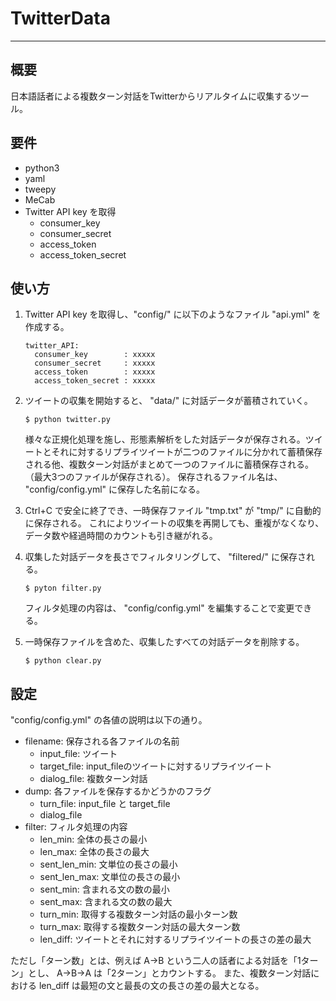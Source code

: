 # TwitterData
***
## 概要
日本語話者による複数ターン対話をTwitterからリアルタイムに収集するツール。

## 要件
- python3
- yaml
- tweepy
- MeCab
- Twitter API key を取得
    - consumer_key
    - consumer_secret
    - access_token
    - access_token_secret

## 使い方
1. Twitter API key を取得し、"config/" に以下のようなファイル "api.yml" を作成する。
    ```
    twitter_API:
      consumer_key        : xxxxx
      consumer_secret     : xxxxx
      access_token        : xxxxx
      access_token_secret : xxxxx
    ```

2. ツイートの収集を開始すると、 "data/" に対話データが蓄積されていく。
    ```
    $ python twitter.py
    ```
    様々な正規化処理を施し、形態素解析をした対話データが保存される。ツイートとそれに対するリプライツイートが二つのファイルに分かれて蓄積保存される他、複数ターン対話がまとめて一つのファイルに蓄積保存される。（最大3つのファイルが保存される）。
    保存されるファイル名は、 "config/config.yml" に保存した名前になる。

3. Ctrl+C で安全に終了でき、一時保存ファイル "tmp.txt" が "tmp/" に自動的に保存される。
これによりツイートの収集を再開しても、重複がなくなり、データ数や経過時間のカウントも引き継がれる。

4. 収集した対話データを長さでフィルタリングして、 "filtered/" に保存される。
    ```
    $ pyton filter.py
    ```
    フィルタ処理の内容は、 "config/config.yml" を編集することで変更できる。

5. 一時保存ファイルを含めた、収集したすべての対話データを削除する。
    ```
    $ python clear.py
    ```

## 設定
"config/config.yml" の各値の説明は以下の通り。

- filename: 保存される各ファイルの名前
    - input_file: ツイート
    - target_file: input_fileのツイートに対するリプライツイート
    - dialog_file: 複数ターン対話
- dump: 各ファイルを保存するかどうかのフラグ
    - turn_file: input_file と target_file
    - dialog_file
- filter: フィルタ処理の内容
    - len_min: 全体の長さの最小
    - len_max: 全体の長さの最大
    - sent_len_min: 文単位の長さの最小
    - sent_len_max: 文単位の長さの最小
    - sent_min: 含まれる文の数の最小
    - sent_max: 含まれる文の数の最大
    - turn_min: 取得する複数ターン対話の最小ターン数
    - turn_max: 取得する複数ターン対話の最大ターン数
    - len_diff: ツイートとそれに対するリプライツイートの長さの差の最大

ただし「ターン数」とは、例えば A->B という二人の話者による対話を「1ターン」とし、
A->B->A は「2ターン」とカウントする。
また、複数ターン対話における len_diff は最短の文と最長の文の長さの差の最大となる。

